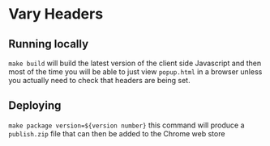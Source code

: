 # Vary Headers


## Running locally

`make build` will build the latest version of the client side Javascript and then most of the time you will be able to just view `popup.html` in a browser unless you actually need to check that headers are being set.

## Deploying

`make package version=${version number}` this command will produce a `publish.zip` file that can then be added to the Chrome web store
